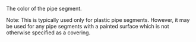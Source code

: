 The color of the pipe segment.

Note: This is typically used only for plastic pipe segments. However, it may be used for any pipe segments with a painted surface which is not otherwise specified as a covering.
